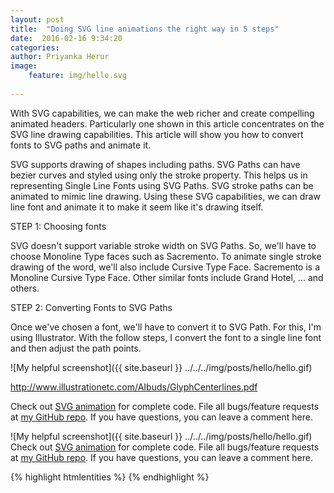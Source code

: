 ```yaml
---
layout: post
title:  "Doing SVG line animations the right way in 5 steps"
date:  2016-02-16 9:34:20
categories: 
author: Priyanka Herur
image: 
    feature: img/hello.svg
    
---
```



With SVG capabilities, we can make the web richer and create compelling animated headers. Particularly one shown in this article concentrates on the SVG line drawing capabilities. This article will show you how to convert fonts to SVG paths and animate it.

SVG supports drawing of shapes including paths. SVG Paths can have bezier curves and styled using only the stroke property. This helps us in representing Single Line Fonts using SVG Paths. SVG stroke paths can be animated to mimic line drawing. Using these SVG capabilities, we can draw line font and animate it to make it seem like it's drawing itself. 

STEP 1: Choosing fonts

SVG doesn't support variable stroke width on SVG Paths. So, we'll have to choose Monoline Type faces such as Sacremento. To animate single stroke drawing of the word, we'll also include Cursive Type Face. Sacremento is a Monoline Cursive Type Face. Other similar fonts include Grand Hotel, ... and others.

STEP 2: Converting Fonts to SVG Paths

Once we've chosen a font, we'll have to convert it to SVG Path. For this, I'm using Illustrator. With the follow steps, I convert the font to a single line font and then adjust the path points. 

![My helpful screenshot]({{ site.baseurl }} ../../../img/posts/hello/hello.gif)

http://www.illustrationetc.com/AIbuds/GlyphCenterlines.pdf

Check out [SVG animation][animation] for complete code. File all bugs/feature requests at [my GitHub repo][priyanka-gh]. If you have questions, you can leave a comment here.

![My helpful screenshot]({{ site.baseurl }} ../../../img/posts/hello/hello.gif)
Check out [SVG animation][animation] for complete code. File all bugs/feature requests at [my GitHub repo][priyanka-gh]. If you have questions, you can leave a comment here.

{% highlight htmlentities %}
 <animate  dur="1s" id="animatemypath"
            repeatCount="1" 
            attributeName="d" 
            keyTimes="0;.5;1"
            keySplines=".42,0,.6,1; 0,0,0.3,0.6;"
            calcMode="spline" 
            begin="click"
            values=" ... "
           />
{% endhighlight %}

[animation]:   http://priyanka-herur.github.io/SVG-Animation-Samples/line%20drawing-hello/index.html
[priyanka-gh]:  https://github.com/priyanka-herur/
[variable-width-w3c]:  https://www.w3.org/Graphics/SVG/WG/wiki/Proposals/Variable_width_stroke
